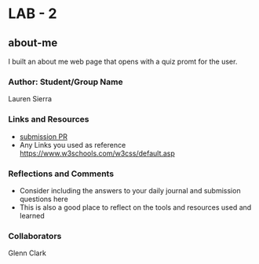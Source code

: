 

# LAB - 2


## about-me

I built an about me web page that opens with a quiz promt for the user.

### Author: Student/Group Name
Lauren Sierra

### Links and Resources
* [submission PR](http://xyz.com)
* Any Links you used as reference
https://www.w3schools.com/w3css/default.asp

### Reflections and Comments
* Consider including the answers to your daily journal and submission questions here
* This is also a good place to reflect on the tools and resources used and learned

### Collaborators
Glenn Clark